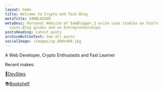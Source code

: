 ```yaml
---
layout: home
title: Welcome to Crypto and Tech Blog
metaTitle: 5AMBLOGGER
metaDesc: Personal Website of 5amBlogger,I write case studies on Startups,Crypto
  coins,Blog guides and on Entreprenuerships
postsHeading: Latest posts
archiveButtonText: See all posts
socialImage: /images/zp_400x400.jpg
---
```

A Web Developer, Crypto Enthusiasts and Fast Learner

Recent makes:

🚀[DevSites](https://devsites.netlify.app)

📚[Bookshelf](/bookshelf)